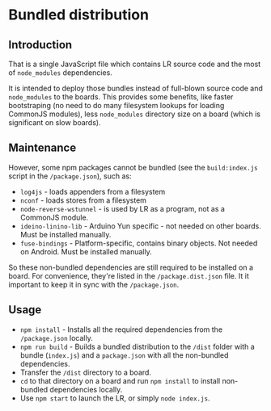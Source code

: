 # Bundled distribution

## Introduction

That is a single JavaScript file which contains LR source code and the most of `node_modules` 
dependencies.

It is intended to deploy those bundles instead of full-blown source code and `node_modules` to 
the boards. This provides some benefits, like faster bootstraping (no need to do many filesystem 
lookups for loading CommonJS modules), less `node_modules` directory size on a board (which is 
significant on slow boards).

## Maintenance

However, some npm packages cannot be bundled (see the `build:index.js` script in the 
`/package.json`), such as:

- `log4js` - loads appenders from a filesystem
- `nconf` - loads stores from a filesystem 
- `node-reverse-wstunnel` - is used by LR as a program, not as a CommonJS module.
- `ideino-linino-lib` - Arduino Yun specific - not needed on other boards. Must be installed 
manually.
- `fuse-bindings` - Platform-specific, contains binary objects. Not needed on Android. Must be 
installed manually.

So these non-bundled dependencies are still required to be installed on a board. For convenience,
they're listed in the `/package.dist.json` file. It it important to keep it in sync with the 
`/package.json`.

## Usage

- `npm install` - Installs all the required dependencies from the `/package.json` locally.
- `npm run build` - Builds a bundled distribution to the `/dist` folder with a bundle (`index.js`) 
and a `package.json` with all the non-bundled dependencies.
- Transfer the `/dist` directory to a board.
- `cd` to that directory on a board and run `npm install` to install non-bundled dependencies 
locally.
- Use `npm start` to launch the LR, or simply `node index.js`.
